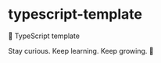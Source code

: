 # typescript-template

🌱 TypeScript template

<!-- INSPIRATIONAL_QUOTE_START -->
Stay curious. Keep learning. Keep growing.
🐶
<!-- INSPIRATIONAL_QUOTE_END -->
